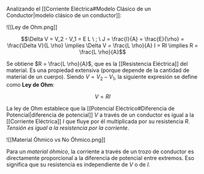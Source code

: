 Analizando el [[Corriente Eléctrica#Modelo Clásico de un Conductor|modelo clásico de un conductor]]:

![[Ley de Ohm.png]]

$$\Delta V = V_2 - V_1 = E L  \ ; \ J = \frac{I}{A} = \frac{E}{\rho} = \frac{\Delta V}{L \rho} \implies \Delta V = \frac{L \rho}{A} I = RI \implies R = \frac{L \rho}{A}$$

Se obtiene $R = \frac{L \rho}{A}$, que es la [[Resistencia Eléctrica]] del material. Es una propiedad extensiva (porque depende de la cantidad de material de un cuerpo). Siendo $V = V_2 - V_1$, la siguiente expresión se define como **Ley de Ohm**:

$$V = RI$$

La ley de Ohm establece que la [[Potencial Eléctrico#Diferencia de Potencial|diferencia de potencial]] $V$ a través de un conductor es igual a la [[Corriente Eléctrica]] $I$ que fluye por él multiplicada por su resistencia $R$. *Tensión es igual a la resistencia por la corriente*.

![[Material Óhmico vs No Óhmico.png]]

Para un *material óhmico*, la corriente a través de un trozo de conductor es directamente proporcional a la diferencia de potencial entre extremos. Eso significa que su resistencia es independiente de $V$ o de $I$.
